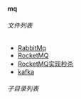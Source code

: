 #### mq


###### 文件列表

- [RabbitMq](RabbitMq.md)
- [RocketMQ](RocketMQ.md)
- [RocketMQ实现秒杀](RocketMQ实现秒杀.md)
- [kafka](kafka.md)

###### 子目录列表


